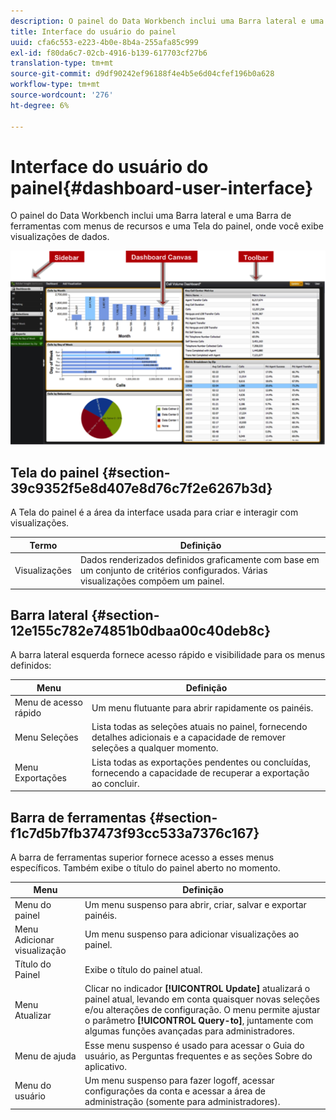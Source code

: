 ```yaml
---
description: O painel do Data Workbench inclui uma Barra lateral e uma Barra de ferramentas com menus de recursos e uma Tela do painel, onde você exibe visualizações de dados.
title: Interface do usuário do painel
uuid: cfa6c553-e223-4b0e-8b4a-255afa85c999
exl-id: f80da6c7-02cb-4916-b139-617703cf27b6
translation-type: tm+mt
source-git-commit: d9df90242ef96188f4e4b5e6d04cfef196b0a628
workflow-type: tm+mt
source-wordcount: '276'
ht-degree: 6%

---
```


# Interface do usuário do painel{#dashboard-user-interface}

O painel do Data Workbench inclui uma Barra lateral e uma Barra de ferramentas com menus de recursos e uma Tela do painel, onde você exibe visualizações de dados.

![](assets/dashboard_ui.png)

## Tela do painel {#section-39c9352f5e8d407e8d76c7f2e6267b3d}

A Tela do painel é a área da interface usada para criar e interagir com visualizações.

| Termo | Definição |
|---|---|
| Visualizações | Dados renderizados definidos graficamente com base em um conjunto de critérios configurados. Várias visualizações compõem um painel. |

## Barra lateral {#section-12e155c782e74851b0dbaa00c40deb8c}

A barra lateral esquerda fornece acesso rápido e visibilidade para os menus definidos:

| Menu | Definição |
|---|---|
| Menu de acesso rápido | Um menu flutuante para abrir rapidamente os painéis. |
| Menu Seleções | Lista todas as seleções atuais no painel, fornecendo detalhes adicionais e a capacidade de remover seleções a qualquer momento. |
| Menu Exportações | Lista todas as exportações pendentes ou concluídas, fornecendo a capacidade de recuperar a exportação ao concluir. |

## Barra de ferramentas {#section-f1c7d5b7fb37473f93cc533a7376c167}

A barra de ferramentas superior fornece acesso a esses menus específicos. Também exibe o título do painel aberto no momento.

| Menu | Definição |
|---|---|
| Menu do painel | Um menu suspenso para abrir, criar, salvar e exportar painéis. |
| Menu Adicionar visualização | Um menu suspenso para adicionar visualizações ao painel. |
| Título do Painel | Exibe o título do painel atual. |
| Menu Atualizar | Clicar no indicador **[!UICONTROL Update]** atualizará o painel atual, levando em conta quaisquer novas seleções e/ou alterações de configuração. O menu permite ajustar o parâmetro **[!UICONTROL Query-to]**, juntamente com algumas funções avançadas para administradores. |
| Menu de ajuda | Esse menu suspenso é usado para acessar o Guia do usuário, as Perguntas frequentes e as seções Sobre do aplicativo. |
| Menu do usuário | Um menu suspenso para fazer logoff, acessar configurações da conta e acessar a área de administração (somente para administradores). |
